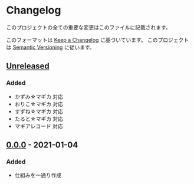 # Changelog
このプロジェクトの全ての重要な変更はこのファイルに記載されます。

このフォーマットは [Keep a Changelog](https://keepachangelog.com/ja/1.0.0/) に基づいています。
このプロジェクトは [Semantic Versioning](https://semver.org/spec/v2.0.0.html) に従います。

## [Unreleased]
### Added
- かずみ☆マギカ 対応
- おりこ☆マギカ 対応
- すずね☆マギカ 対応
- たると☆マギカ 対応
- マギアレコード 対応

## [0.0.0] - 2021-01-04
### Added
- 仕組みを一通り作成

[Unreleased]: https://github.com/matunnkazumi/magica_ime_dict/compare/v0.0.0...HEAD
[0.0.0]: https://github.com/matunnkazumi/magica_ime_dict/releases/tag/v0.0.0
